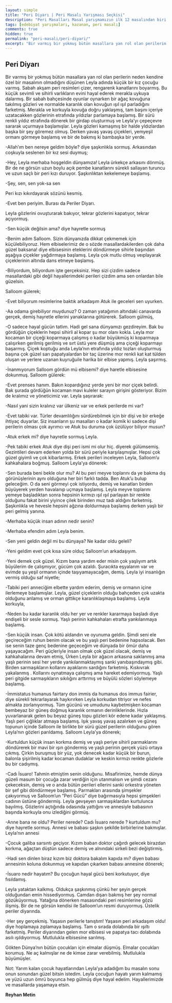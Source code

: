 ```yaml
---
layout: simple
title: "Peri Diyarı | Peri Masalı Yarışması Seçkisi"
description: "Peri Masalları Masal yarışmamızın ilk 12 masalından biri Reyhan Metin'in kaleminden..."
tags: [edebiyat yarışmaları, kazanan, peri masalı]
comments: true
hidden: true
permalink: "peri-masali/peri-diyari/"
excerpt: "Bir varmış bir yokmuş bütün masallara yan rol olan perilerin neden kendine özel bir masalının olmadığını düşünen Leyla adında küçük bir kız çocuğu varmış. Sabah akşam peri resimleri çizer, rengarenk kanatlarını boyarmış. Bu küçük sevimli ve sihirli varlıkların evini hayal ederek merakla uykuya dalarmış. Bir sabah bahçesinde oyunlar oynarken bir ağaç kovuğuna takılmış gözleri ve normalde karanlık olan kovuğun ışıl ışıl parladığını farketmiş. Merakla ve korkuyla kovuğa doğru yaklaşmış, tam başını içeriye uzatacakken gözlerinin etrafında yıldızlar parlamaya başlamış. Bir sürü renkli yıldız etrafında dönerek bir girdap oluşturmuş ve Leyla’yı çepeçevre sararak uçurmaya başlamışlar. Leyla gözleri kamaşmış bir halde yldızlardan başka bir şey göremez olmuş. Derken yavaş yavaş çiçekleri, yemyeşil ormanı görmeye başlamış ve bir de bakmış ki bambaşka bir yerde."
---
```


## Peri Diyarı

Bir varmış bir yokmuş bütün masallara yan rol olan perilerin neden kendine özel bir masalının olmadığını düşünen Leyla adında küçük bir kız çocuğu varmış. Sabah akşam peri resimleri çizer, rengarenk kanatlarını boyarmış. Bu küçük sevimli ve sihirli varlıkların evini hayal ederek merakla uykuya dalarmış. Bir sabah bahçesinde oyunlar oynarken bir ağaç kovuğuna takılmış gözleri ve normalde karanlık olan kovuğun ışıl ışıl parladığını farketmiş. Merakla ve korkuyla kovuğa doğru yaklaşmış, tam başını içeriye uzatacakken gözlerinin etrafında yıldızlar parlamaya başlamış. Bir sürü renkli yıldız etrafında dönerek bir girdap oluşturmuş ve Leyla’yı çepeçevre sararak uçurmaya başlamışlar. Leyla gözleri kamaşmış bir halde yldızlardan başka bir şey göremez olmuş. Derken yavaş yavaş çiçekleri, yemyeşil ormanı görmeye başlamış ve bir de bakmış ki bambaşka bir yerde.  

-Allah’ım ben nereye geldim böyle? diye şaşkınlıkla sormuş. Arkasından coşkuyla seslenen bir kız sesi duymuş;  

-Hey, Leyla merhaba hoşgeldin dünyamıza! Leyla ürkekçe arkasını dönmüş. Bir de ne görsün uzun boylu açık pembe kanatlarını sürekli sallayan turuncu ve uzun saçlı bir peri kızı duruyor. Şaşkınlıktan kekelemeye başlamış.  

-Şey, sen, sen yok-sa sen  

Peri kızı kıkırdayarak sözünü kesmiş.  

-Evet ben periyim. Burası da Periler Diyarı.  

Leyla gözlerini ovuşturarak bakıyor, tekrar gözlerini kapatıyor, tekrar açıyormuş.  

-Sen küçük değilsin ama? diye hayretle sormuş  

-Benim adım Salloom. Sizin dünyanızda dikkat çekmemek için küçülebiliyoruz. Hem elbiselerimiz de o sözde masallardakilerden çok daha güzel baksana! diye elbisesinin eteklerini döndürmeye sihirle başından aşağıya çiçekler yağdırmaya başlamış. Leyla çok mutlu olmuş veıplayarak çiçeklerinin altında dans etmeye başlamış.  

-Biliyordum, biliyordum işte gerçeksiniz. Hep sizi çizdim sadece masallardaki gibi değil hayallerimdeki perileri çizdim ama sen onlardan bile güzelsin.  

Salloom gülerek;  

-Evet biliyorum resimlerine baktık arkadaşım Atuk ile geceleri sen uyurken.  

-Aa odama girebiliyor muydunuz? O zaman yatağımın altındaki canavarda gerçek, demiş hayretle ellerini yanaklarına götürerek. Salloom gülmüş,  

-O sadece hayal gücün tatlım. Hadi gel sana dünyamızı gezdireyim. Bak bu gördüğün çiçeklerin hepsi sihirli al kopar şu mor olanı kokla. Leyla mor kocaman bir çiçeği koparmaya çalışmış o kadar büyükmüş ki koparmaya çalışırken gerilmiş gerilmiş ve sırt üstü yere düşmüş ama çiçeği koparmayı başarmış. Çiçek koptuğu anda Leyla’nın etrafında yıldız tozları oluşturmuş başına çok güzel sarı papatyalardan bir taç üzerine mor renkli kat kat tülden oluşan ve yerlere uzanan kuyruğuile harika bir elbise yapmış. Leyla şaşırmış.  

-İnanmıyorum Salloom gördün mü elbisemi? diye haretle elbisesine dokunmuş. Salloom gülerek:  

-Evet prenses hanım. Bakın kopardığınız yerde yeni bir mor çiçek belirdi. Bak şurada gördüğün kocaman mavi kuleler sarayın girişini gösteriyor. Bizim de kralımız ve yöneticimiz var. Leyla şaşırarak:  

-Nasıl yani sizin kralınız var ülkeniz var ve erkek perilerde mi var?  

-Evet tabiki var. Türler devamlılığını sürdürebilmek için bir dişi ve bir erkeğe ihtiyaç duyarlar. Siz insanların şu masalları o kadar komik ki sadece dişi perilerin olması çok ayrımcı ve Atuk bu duruma çok üzülüyor biliyor musun?  

-Atuk erkek mi? diye hayretle sormuş Leyla.  

-Pek tabiki erkek Atuk diye dişi peri ismi mi olur hiç. diyerek gülümsemiş. Gezintileri devam ederken yolda bir sürü periyle karşılaşmışlar. Hepsi çok güzel giyimli ve çok kibarlarmış. Erkek perileri inceleyen Leyla, Salloom’u kahkahalara boğmuş. Salloom Leyla’ya dönerek:  

-Sen burada beni bekle olur mu? Al bu peri meyve toplarını da ye bakma dış görünüşlerinin aynı olduğuna her biri farklı tadda. Ben Atuk’u bulup geleceğim. O da seni görmeyi çok istiyordu, demiş ve kanatları birden büyüyerek yerden havalanıp uçmaya başlamış. Leyla meyve toplarını yemeye başladıktan sonra hepsinin kırmızı ışıl ışıl parlayan bir renkte olduğunu fakat birini yiyince çilek birinden muz tadı aldığını farketmiş. Şaşkınlıkla ve hevesle hepsini ağzına doldurmaya başlamış derken yaşlı bir peri gelmiş yanına.  

-Merhaba küçük insan adının nedir senin?  

-Merhaba efendim adım Leyla benim.  

-Sen yeni geldin değil mi bu dünyaya? Ne kadar oldu geleli?  

-Yeni geldim evet çok kısa süre olduç Salloom’un arkadaşıyım.  

-Yeni demek çok güzel. Kızım bana yardım eder misin çok yaşlıyım artık büyülerim de çalışmıyor, gücüm çok azaldı. Şuracıkta eşyalarım var ve evimde şu yeşil ormanın içinde taşıyamayacağım, demiş. Leyla iyi insanlığın vermiş olduğu saf niyetle;  

-Tabiki peri anneciğim elbette yardım ederim, demiş ve ormanın içine ilerlemeye başlamışlar. Leyla, güzel çiçeklerin olduğu bahçeden çok uzakta olduğunu anlamış ve orman gittikçe karanlıklaşmaya başlamış. Leyla korkuyla,  

-Neden bu kadar karanlık oldu her yer ve renkler kararmaya başladı diye endişeli bir sesle sormuş. Yaşlı perinin kahkahaları etrafta yankılanmaya başlamış.  

-Sen küçük insan. Çok kötü aldandın ve oyunuma geldin. Şimdi seni ele geçireceğim ruhun benim olacak ve bu yaşlı peri bedenine hapsolacak. Ben ise senin taze genç bedenine geçeceğim ve dünyada bir ömür daha yaşayacağım. Peri güçleriyle insan olmak çok güzel olacak, demiş ve kahkahalarına devam etmiş, Ürken Leyla bir ağacın arkasına saklanmış ama yaşlı perinin sesi her yerde yankılanmaktaymış sanki yanıbaşındaymış gibi. Birden sarmaşıkların kollarını ayaklarını sardığını farketmiş. Kıskıvrak yakalanmış . Kollarını oynatmaya çalışmış ama hareket edemiyormuş. Yaşlı peri gitgide sarmaşıkların sıkılığını arttırmış ve büyülü sözleri söylemeye başlamış.  

-İmmistatus humanus fairtary don immis da humanus dos immus fairier, diye sürekli tekrarlayarak haykırırken Leyla korkudan titriyor ve nefes almakta zorlanıyormuş. Tüm gücünü ve umudunu kaybetmişken kocaman bembeyaz bir güneş doğmuş karanlık ormanın derinliklerinde. Hızla yuvarlanarak gelen bu beyaz güneş topu gözleri kör edene kadar yaklaşmış. Yaşlı peri çığlıklar atmaya başlamış. Işık yavaş yavaş azalırken ve güneş topunun içinde Salloom ile birlikte bir sürü güzel perilerin olduğunu gören Leyla’nın gözleri parıldamış. Salloom Leyla’ya dönerek;  

-Kurtuldun küçük insan korkma demiş ve yaşlı periye sihirli parmaklarını döndürerek bir mavi bir ışın göndermiş ve yaşlı perinin gerçek yüzü ortaya çıkmış. Çirkin buruşmuş bir yüz, yok denecek kadar küçük bir burun, balonla şişirilmiş kadar kocaman dudaklar ve keskin kırmızı renkte gözlerle bu bir cadıymış.  

-Cadı İsuaro! Tahmin etmiştim senin olduğunu. Misafirimize, hemde dünya güzeli masum bir çocuğa zarar verdiğin için utanmalısın ve şimdi cezanı çekeceksin, demiş ve o anda bütün perileri ellerini sanki orkestra yöneten bir şef gibi döndürmeye başlamış. Parmakları arasında şimşekler çakıyormuş ve Salloom’un “Peri Gücü” diye bağırmasıyla hepsi şimşekleri cadının üstüne göndermiş. Leyla gevşeyen sarmaşıklardan kurtulunca bayılmış. Gözlerini açtığında odasında yattığını ve annesiyle babasının başında korkuyla onu izlediğini görmüş.  

-Anne bana ne oldu? Periler nerede? Cadı İsuaro nerede ? kurtuldum mu? diye hayretle sormuş. Annesi ve babası şaşkın şekilde birbirlerine bakmışlar. Leyla’nın annesi  

-Çocuk galiba sarsıntı geçiyor. Kızım baban doktor çağırdı gelecek birazdan korkma, ağaçtan düştün sadece demiş ve alnındaki sirkeli bezi değiştirmiş.  

-Hadi sen dinlen biraz kızım biz doktora bakalım kapıda mı? diyen babası annesinin koluna dokunmuş ve kapıdan çıkarken babası annesine dönerek;  

-İsuaro nedir hayatım? Bu çocuğun hayal gücü beni korkutuyor, diye fısıldamış.  

Leyla yataktan kalkmış. Oldukça şaşkınmış çünkü her şeyin gerçek olduğundan emin hissediyormuş. Camdan dışarı bakmış her şey normal gözüküyormuş. Yatağına dönerken masasındaki peri resimlerine gözü ilişmiş. Bir de ne görsün kendisi ile Salloom’un resmi duruyormuş. Üstelik periler diyarında.  

-Her şey gerçekmiş. Yaşasın perilerle tanıştım! Yaşasın peri arkadaşım oldu! diye hoplamaya zıplamaya başlamış. Tam o sırada dolabında bir ışıltı farketmiş. Periler diyarından gelen mor elbisesi ve papatya tacı dolabında asılı ışıldıyormuş. Mutlulukla elbisesine sarılmış.  

Gökten Dünya’nın bütün çocukları için elmalar düşmüş. Elmalar çocukları korumuş. Ne aç kalmışlar ne de kimse zarar verebilmiş. Mutlulukla büyümüşler.  

Not: Yarım kalan çocuk hayatlarından Leyla’ya adadığım bu masalın sonu onun sonundan güzel bitsin istedim. Leyla çocuğun hayatı yarım kalmamış ve yüzü uzun ömrü boyunca hep gülmüş diye hayal edelim. Hayallerimizde ve masallarda yaşamaya etsin.  

**Reyhan Metin**
